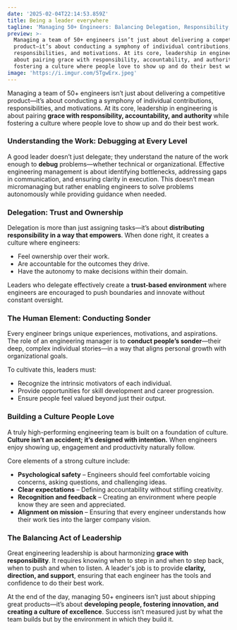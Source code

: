 ```yaml
---
date: '2025-02-04T22:14:53.859Z'
title: Being a leader everywhere
tagline: 'Managing 50+ Engineers: Balancing Delegation, Responsibility, and Culture'
preview: >-
  Managing a team of 50+ engineers isn’t just about delivering a competitive
  product—it’s about conducting a symphony of individual contributions,
  responsibilities, and motivations. At its core, leadership in engineering is
  about pairing grace with responsibility, accountability, and authority while
  fostering a culture where people love to show up and do their best work.
image: 'https://i.imgur.com/5TgwErx.jpeg'
---
```

Managing a team of 50+ engineers isn’t just about delivering a competitive product—it’s about conducting a symphony of individual contributions, responsibilities, and motivations. At its core, leadership in engineering is about pairing **grace with responsibility, accountability, and authority** while fostering a culture where people love to show up and do their best work.

### Understanding the Work: Debugging at Every Level

A good leader doesn’t just delegate; they understand the nature of the work enough to **debug** problems—whether technical or organizational. Effective engineering management is about identifying bottlenecks, addressing gaps in communication, and ensuring clarity in execution. This doesn’t mean micromanaging but rather enabling engineers to solve problems autonomously while providing guidance when needed.

### Delegation: Trust and Ownership

Delegation is more than just assigning tasks—it’s about **distributing responsibility in a way that empowers**. When done right, it creates a culture where engineers:

- Feel ownership over their work.
- Are accountable for the outcomes they drive.
- Have the autonomy to make decisions within their domain.

Leaders who delegate effectively create a **trust-based environment** where engineers are encouraged to push boundaries and innovate without constant oversight.

### The Human Element: Conducting Sonder

Every engineer brings unique experiences, motivations, and aspirations. The role of an engineering manager is to **conduct people’s sonder**—their deep, complex individual stories—in a way that aligns personal growth with organizational goals.

To cultivate this, leaders must:

- Recognize the intrinsic motivators of each individual.
- Provide opportunities for skill development and career progression.
- Ensure people feel valued beyond just their output.

### Building a Culture People Love

A truly high-performing engineering team is built on a foundation of culture. **Culture isn’t an accident; it’s designed with intention.** When engineers enjoy showing up, engagement and productivity naturally follow.

Core elements of a strong culture include:

- **Psychological safety** – Engineers should feel comfortable voicing concerns, asking questions, and challenging ideas.
- **Clear expectations** – Defining accountability without stifling creativity.
- **Recognition and feedback** – Creating an environment where people know they are seen and appreciated.
- **Alignment on mission** – Ensuring that every engineer understands how their work ties into the larger company vision.

### The Balancing Act of Leadership

Great engineering leadership is about harmonizing **grace with responsibility**. It requires knowing when to step in and when to step back, when to push and when to listen. A leader's job is to provide **clarity, direction, and support**, ensuring that each engineer has the tools and confidence to do their best work.

At the end of the day, managing 50+ engineers isn’t just about shipping great products—it’s about **developing people, fostering innovation, and creating a culture of excellence**. Success isn’t measured just by what the team builds but by the environment in which they build it.
